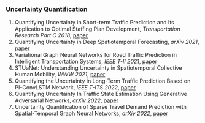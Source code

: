 ### Uncertainty Quantification
1. Quantifying Uncertainty in Short-term Traffic Prediction and Its Application to Optimal Staffing Plan Development, *Transportation Research Part C 2018*, [paper](https://www.sciencedirect.com/science/article/pii/S0968090X18306545)
2. Quantifying Uncertainty in Deep Spatiotemporal Forecasting, *arXiv 2021*, [paper](https://arxiv.org/abs/2105.11982)
3. Variational Graph Neural Networks for Road Traffic Prediction in Intelligent Transportation Systems, *IEEE T-II 2021*, [paper](https://ieeexplore.ieee.org/abstract/document/9140389)
4. STUaNet: Understanding Uncertainty in Spatiotemporal Collective Human Mobility, *WWW 2021*, [paper](https://dl.acm.org/doi/abs/10.1145/3442381.3449817)
5. Quantifying the Uncertainty in Long-Term Traffic Prediction Based on PI-ConvLSTM Network, *IEEE T-ITS 2022*, [paper](https://ieeexplore.ieee.org/abstract/document/9847117)
6. Quantifying Uncertainty In Traffic State Estimation Using Generative Adversarial Networks, *arXiv 2022*, [paper](https://arxiv.org/abs/2206.09349)
7. Uncertainty Quantification of Sparse Travel Demand Prediction with Spatial-Temporal Graph Neural Networks, *arXiv 2022*, [paper](https://arxiv.org/abs/2208.05908)
